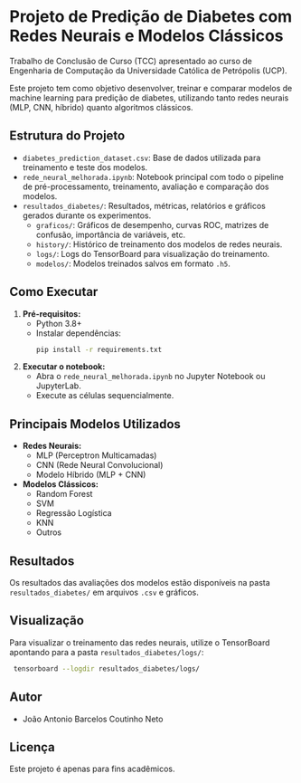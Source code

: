 # Projeto de Predição de Diabetes com Redes Neurais e Modelos Clássicos

Trabalho de Conclusão de Curso (TCC) apresentado ao curso de Engenharia de Computação da Universidade Católica de Petrópolis (UCP).

Este projeto tem como objetivo desenvolver, treinar e comparar modelos de machine learning para predição de diabetes, utilizando tanto redes neurais (MLP, CNN, híbrido) quanto algoritmos clássicos.

## Estrutura do Projeto

- `diabetes_prediction_dataset.csv`: Base de dados utilizada para treinamento e teste dos modelos.
- `rede_neural_melhorada.ipynb`: Notebook principal com todo o pipeline de pré-processamento, treinamento, avaliação e comparação dos modelos.
- `resultados_diabetes/`: Resultados, métricas, relatórios e gráficos gerados durante os experimentos.
    - `graficos/`: Gráficos de desempenho, curvas ROC, matrizes de confusão, importância de variáveis, etc.
    - `history/`: Histórico de treinamento dos modelos de redes neurais.
    - `logs/`: Logs do TensorBoard para visualização do treinamento.
    - `modelos/`: Modelos treinados salvos em formato `.h5`.

## Como Executar

1. **Pré-requisitos:**
   - Python 3.8+
   - Instalar dependências:
     ```bash
     pip install -r requirements.txt
     ```
2. **Executar o notebook:**
   - Abra o `rede_neural_melhorada.ipynb` no Jupyter Notebook ou JupyterLab.
   - Execute as células sequencialmente.

## Principais Modelos Utilizados
- **Redes Neurais:**
  - MLP (Perceptron Multicamadas)
  - CNN (Rede Neural Convolucional)
  - Modelo Híbrido (MLP + CNN)
- **Modelos Clássicos:**
  - Random Forest
  - SVM
  - Regressão Logística
  - KNN
  - Outros

## Resultados
Os resultados das avaliações dos modelos estão disponíveis na pasta `resultados_diabetes/` em arquivos `.csv` e gráficos.

## Visualização
Para visualizar o treinamento das redes neurais, utilize o TensorBoard apontando para a pasta `resultados_diabetes/logs/`:
```bash
 tensorboard --logdir resultados_diabetes/logs/
```

## Autor
- João Antonio Barcelos Coutinho Neto

## Licença
Este projeto é apenas para fins acadêmicos.
